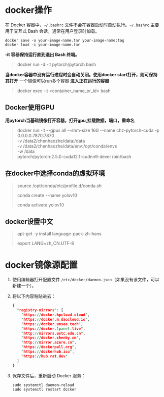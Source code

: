 # docker操作

在 Docker 容器中，`~/.bashrc` 文件不会在容器启动时自动执行。`~/.bashrc` 主要用于交互式 Bash 会话，通常在用户登录时加载。

```shell
docker save -o your-image-name.tar your-image-name:tag
docker load -i your-image-name.tar
```

 **-it 容器保持运行直到退出 Bash 终端。**

> docker run -d -it pytorch/pytorch bash

**当docker容器中没有运行进程时会自动关闭。使用docker start打开，则可保持其打开**
一个镜像可以run多个容器
**进入正在运行的容器**

> docker exec -it <container_name_or_id> bash



## Docker使用GPU

**用pytorch当基础镜像打开容器，打开gpu,挂载数据，端口，重命名**

> docker run -it --gpus all --shm-size 16G --name chz-pytorch-cuda -p 0.0.0.0:7870:7870 \
> -v /data2/chenhaozhe/data:/data \
> -v /data2/chenhaozhe/data/env:/opt/conda/envs \
> -w /data \
> pytorch/pytorch:2.5.0-cuda12.1-cudnn9-devel /bin/bash

## 在docker中选择conda的虚拟环境

> source /opt/conda/etc/profile.d/conda.sh
>
> conda create --name yolov10
>
> conda activate yolov10

## docker设置中文

> apt-get -y install language-pack-zh-hans
>
> export LANG=zh_CN.UTF-8

# docker镜像源配置

1. 使用编辑器打开配置文件 `/etc/docker/daemon.json`（如果没有该文件，可以新建一个）。

2. 将以下内容粘贴进去：

   ```prolog
   {
     "registry-mirrors": [
       "https://docker.hpcloud.cloud",
       "https://docker.m.daocloud.io",
       "https://docker.unsee.tech",
       "https://docker.1panel.live",
       "http://mirrors.ustc.edu.cn",
       "https://docker.chenby.cn",
       "http://mirror.azure.cn",
       "https://dockerpull.org",
       "https://dockerhub.icu",
       "https://hub.rat.dev"
     ]
   }
   ```

3. 保存文件后，重新启动 Docker 服务：

   ```nsis
   sudo systemctl daemon-reload
   sudo systemctl restart docker
   ```

